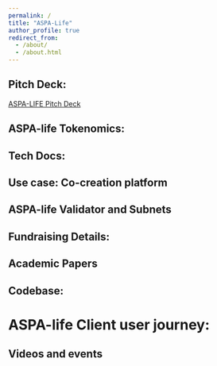 ```yaml
---
permalink: /
title: "ASPA-Life"
author_profile: true
redirect_from: 
  - /about/
  - /about.html
---                                                                                    
```

## Pitch Deck:
[ASPA-LIFE Pitch Deck](https://docsend.com/view/vq4ymdpy8ctpnr5i)

## ASPA-life Tokenomics:

## Tech Docs:

## Use case: Co-creation platform

## ASPA-life Validator and Subnets

## Fundraising Details:

## Academic Papers

## Codebase:
# ASPA-life Client user journey:

## Videos and events
